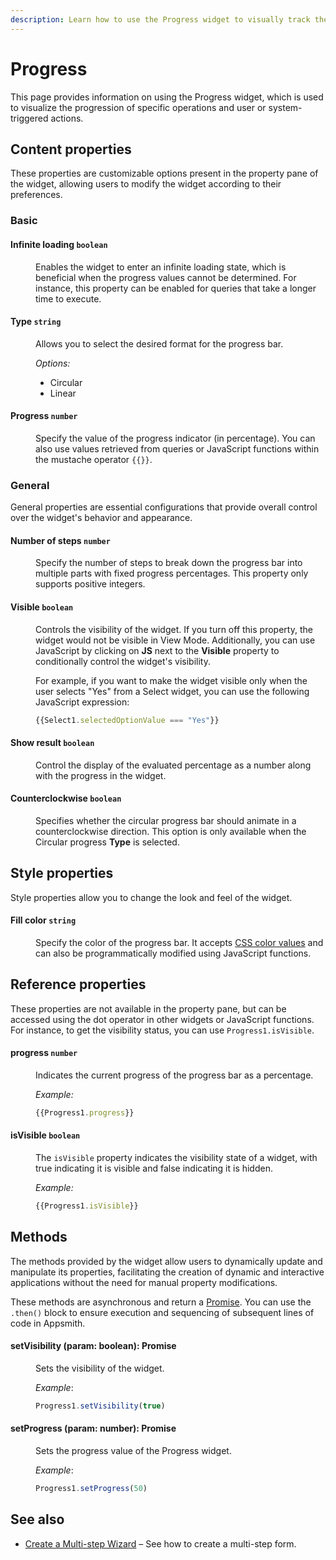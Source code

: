 ```yaml
---
description: Learn how to use the Progress widget to visually track the progress of tasks or processes in your application.
---
```

# Progress

This page provides information on using the Progress widget, which is used to visualize the progression of specific operations and user or system-triggered actions.



<VideoEmbed host="youtube" videoId="Yg1Pfy7uc1s" title="How to use Progress Widget" caption="How to use Progress Widget"/>

## Content properties


These properties are customizable options present in the property pane of the widget, allowing users to modify the widget according to their preferences.


### Basic

#### Infinite loading `boolean`

<dd>

Enables the widget to enter an infinite loading state, which is beneficial when the progress values cannot be determined. For instance, this property can be enabled for queries that take a longer time to execute.

</dd>

#### Type `string`

<dd>

Allows you to select the desired format for the progress bar.

*Options:*
* Circular
* Linear


</dd>

#### Progress `number`

<dd>

Specify the value of the progress indicator (in percentage). You can also use values retrieved from queries or JavaScript functions within the mustache operator `{{}}`.

</dd>


### General

General properties are essential configurations that provide overall control over the widget's behavior and appearance. 


#### Number of steps `number`

<dd>

Specify the number of steps to break down the progress bar into multiple parts with fixed progress percentages. This property only supports positive integers.


</dd>

#### Visible `boolean`

<dd>

Controls the visibility of the widget. If you turn off this property, the widget would not be visible in View Mode. Additionally, you can use JavaScript by clicking on **JS** next to the **Visible** property to conditionally control the widget's visibility.

For example, if you want to make the widget visible only when the user selects "Yes" from a Select widget, you can use the following JavaScript expression: 
```js
{{Select1.selectedOptionValue === "Yes"}}
```

</dd>

#### Show result `boolean`

<dd>

Control the display of the evaluated percentage as a number along with the progress in the widget.


</dd>

#### Counterclockwise  `boolean`

<dd>

Specifies whether the circular progress bar should animate in a counterclockwise direction. This option is only available when the Circular progress **Type** is selected.


</dd>

## Style properties
Style properties allow you to change the look and feel of the widget.

#### Fill color `string`

<dd>

Specify the color of the progress bar. It accepts [CSS color values](https://developer.mozilla.org/en-US/docs/Web/CSS/color) and can also be programmatically modified using JavaScript functions.


</dd>

## Reference properties

These properties are not available in the property pane, but can be accessed using the dot operator in other widgets or JavaScript functions. For instance, to get the visibility status, you can use `Progress1.isVisible`.

#### progress `number`

<dd>

Indicates the current progress of the progress bar as a percentage.

*Example:*

```js
{{Progress1.progress}}
```


</dd>

#### isVisible `boolean`
<dd>

The `isVisible` property indicates the visibility state of a widget, with true indicating it is visible and false indicating it is hidden.

*Example:*

```js
{{Progress1.isVisible}}
```


</dd>

## Methods

The methods provided by the widget allow users to dynamically update and manipulate its properties, facilitating the creation of dynamic and interactive applications without the need for manual property modifications. 

These methods are asynchronous and return a [Promise](/core-concepts/writing-code/javascript-promises#using-promises-in-appsmith). You can use the `.then()` block to ensure execution and sequencing of subsequent lines of code in Appsmith.



#### setVisibility (param: boolean): Promise

<dd>

Sets the visibility of the widget.

*Example*:

```js
Progress1.setVisibility(true)
```

</dd>


#### setProgress (param: number): Promise

<dd>

Sets the progress value of the Progress widget.

*Example*:

```js
Progress1.setProgress(50)
```

</dd>

## See also

- [Create a Multi-step Wizard](/build-apps/how-to-guides/Multi-step-Form-or-Wizard-Using-Tabs) – See how to create a multi-step form.